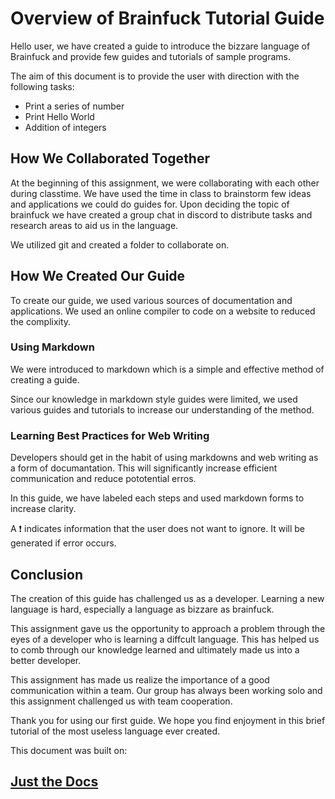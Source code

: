 # Overview of Brainfuck Tutorial Guide

Hello user, we have created a guide to introduce the bizzare language of Brainfuck and provide few guides and tutorials of sample programs.

The aim of this document is to provide the user with direction with the following tasks:
* Print a series of number
* Print Hello World
* Addition of integers


## How We Collaborated Together

At the beginning of this assignment, we were collaborating with each other during classtime. We have used the time in class to brainstorm few ideas and applications we could do guides for. Upon deciding the topic of brainfuck we have created a group chat in discord to distribute tasks and research areas to aid us in the language. 

We utilized git and created a folder to collaborate on.

## How We Created Our Guide

To create our guide, we used various sources of documentation and applications. We used an online compiler to code on a website to reduced the complixity.

### Using Markdown

We were introduced to markdown which is a simple and effective method of creating a guide.

Since our knowledge in markdown style guides were limited, we used various guides and tutorials to increase our understanding of the method.

### Learning Best Practices for Web Writing

Developers should get in the habit of using markdowns and web writing as a form of documantation. This will significantly increase efficient communication and reduce pototential erros.

In this guide, we have labeled each steps and used markdown forms to increase clarity. 


A ❗ indicates information that the user does not want to ignore. It will be generated if error occurs.

## Conclusion

The creation of this guide has challenged us as a developer. Learning a new language is hard, especially a language as bizzare as brainfuck. 

This assignment gave us the opportunity to approach a problem through the eyes of a developer who is learning a diffcult language. This has helped us to comb through our knowledge learned and ultimately made us into a better developer.

This assignment has made us realize the importance of a good communication within a team. Our group has always been working solo and this assignment challenged us with team cooperation.

Thank you for using our first guide. We hope you find enjoyment in this brief tutorial of the most useless language ever created.

This document was built on: <a href="https://github.com/pmarsceill/just-the-docs"><h2>Just the Docs</h2></a>

